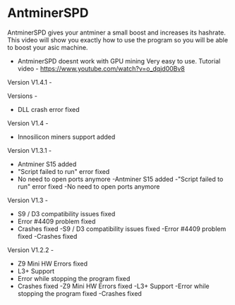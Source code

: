 # AntminerSPD
AntminerSPD gives your antminer a small boost and increases its hashrate.
This video will show you exactly how to use the program so you will be able to boost your asic machine.
* AntminerSPD doesnt work with GPU mining
Very easy to use.
Tutorial video - https://www.youtube.com/watch?v=o_dqjd00Bv8

Version V1.4.1 -

Versions -
- DLL crash error fixed

Version V1.4 -

- Innosilicon miners support added

Version V1.3.1 -

- Antminer S15 added
- "Script failed to run" error fixed
- No need to open ports anymore
-Antminer S15 added
-"Script failed to run" error fixed
-No need to open ports anymore

Version V1.3 -

- S9 / D3 compatibility issues fixed
- Error #4409 problem fixed
- Crashes fixed
-S9 / D3 compatibility issues fixed
-Error #4409 problem fixed
-Crashes fixed

Version V1.2.2 -

- Z9 Mini HW Errors fixed
- L3+ Support 
- Error while stopping the program fixed
- Crashes fixed
-Z9 Mini HW Errors fixed
-L3+ Support
-Error while stopping the program fixed
-Crashes fixed
